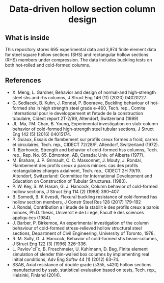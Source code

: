 <h1 align="center">
  Data-driven hollow section column design
</h1>

## What is inside
This repository stores 695 experimental data and 3,974 finite element data for steel square hollow sections (SHS) and rectangular hollow sections (RHS) members under compression. The data includes buckling tests on both hot-rolled and cold-formed columns.



## References
- X. Meng, L. Gardner, Behavior and design of normal-and high-strength steel shs and rhs columns, J Struct Eng 146 (11) (2020) 04020227.
- G. Sedlacek, B. Kuhn, J. Rondal, P. Boeraeve, Buckling behaviour of hot-formed shs in high strength steel grade e-460, Tech. rep., Comite international pour le developpement et l’etude de la construction tubulaire, Cidect report 2T-2/99, Altendorf, Switzerland (1999)
- JL. Ma, TM. Chan, B. Young, Experimental investigation on stub-column behavior of cold-formed high-strength steel tubular sections, J Struct Eng 142 (5) (2016) 04015174.
-  P. Guiaux, Essais de flambement sur profils creux formes a froid, carres et circulaires, Tech. rep., CIDECT 72/28/F, Altendorf, Switzerland (1972).
- R. Bjorhovde, Strength and behavior of cold-formed hss columns, Tech. rep., Rep. No. 65. Edmonton, AB, Canada: Univ. of Alberta (1977).
- M. Braham, J. P. Grimault, C. C. Massonnet, J. Mouty, J. Rondal, Flambement des profils creux a parois minces. cas des profils rectangulaires charges axialment, Tech. rep., CIDECT 2H 79/19. Altendorf, Switzerland: Committee for International Development and Education on Construction of Tubular Structures. (1980).
- P. W. Key, S. W. Hasan, G. J. Hancock, Column behavior of cold-formed hollow sections, J Struct Eng 114 (2) (1988) 390–407.
- B. Somodi, B. K ̈ovesdi, Flexural buckling resistance of cold-formed hss hollow section members, J Constr Steel Res 128 (2017) 179–192
- J. Rondal, Contribution a l ́etude de la stabilit ́e des profils creux a parois minces, Ph.D. thesis, Universit ́e de Li`ege, Facult ́e des sciences appliqu ́ees (1984).
- J. Barber, P. Birkemoe, An experimental investigation of the column behaviour of cold-formed stress-relieved hollow structural steel sections, Department of Civil Engineering, University of Toronto, 1978.
- R. M. Sully, G. J. Hancock, Behavior of cold-formed shs beam-columns, J Struct Eng 122 (3) (1996) 326–336.
- L. Pavlovˇciˇc, B. Froschmeier, U. Kuhlmann, D. Beg, Finite element simulation of slender thin-walled box columns by implementing real initial conditions, Adv Eng Softw 44 (1) (2012) 63–74.
- SSAB, Axial resistance of double grade (s355, s420) hollow sections manufactured by ssab, statistical evaluation based on tests, Tech. rep., Helsinki, Finland (2014).
